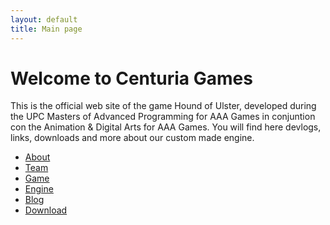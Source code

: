```yaml
---
layout: default
title: Main page
---
```


# Welcome to Centuria Games

<p>This is the official web site of the game Hound of Ulster, developed during the UPC Masters of Advanced Programming for AAA Games in conjuntion con the Animation & Digital Arts for AAA Games.  You will find here devlogs, links, downloads and more about our custom made engine. </p>
<nav>
  <ul>
    <li><a href="/about.md">About</a></li>
    <li><a href="/team.md">Team</a></li>
    <li><a href="/game.md">Game</a></li>
    <li><a href="/engine.md">Engine</a></li>
    <li><a href="/blog.md">Blog</a></li>
    <li><a href="/download.html">Download</a></li>
  </ul>
</nav>